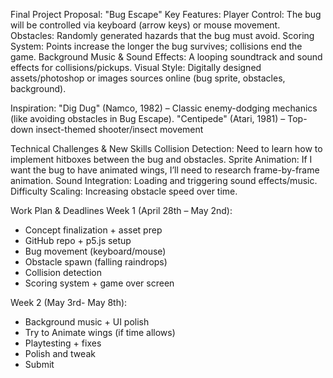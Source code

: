 Final Project Proposal: "Bug Escape"
Key Features:
Player Control: The bug will be controlled via keyboard (arrow keys) or mouse movement.
Obstacles: Randomly generated hazards that the bug must avoid.
Scoring System: Points increase the longer the bug survives; collisions end the game.
Background Music & Sound Effects: A looping soundtrack and sound effects for collisions/pickups.
Visual Style: Digitally designed assets/photoshop or images sources online (bug sprite, obstacles, background).

Inspiration: 
"Dig Dug" (Namco, 1982) – Classic enemy-dodging mechanics (like avoiding obstacles in Bug Escape). 
"Centipede" (Atari, 1981) – Top-down insect-themed shooter/insect movement 

Technical Challenges & New Skills
Collision Detection: Need to learn how to implement hitboxes between the bug and obstacles.
Sprite Animation: If I want the bug to have animated wings, I’ll need to research frame-by-frame animation.
Sound Integration: Loading and triggering sound effects/music.
Difficulty Scaling: Increasing obstacle speed over time.

Work Plan & Deadlines
Week 1 (April 28th – May 2nd): 
- Concept finalization + asset prep
- GitHub repo + p5.js setup	
- Bug movement (keyboard/mouse)	
- Obstacle spawn (falling raindrops)	
- Collision detection	
- Scoring system + game over screen	

Week 2 (May 3rd- May 8th):
- Background music + UI polish
- Try to Animate wings (if time allows)
- Playtesting + fixes
- Polish and tweak 
- Submit